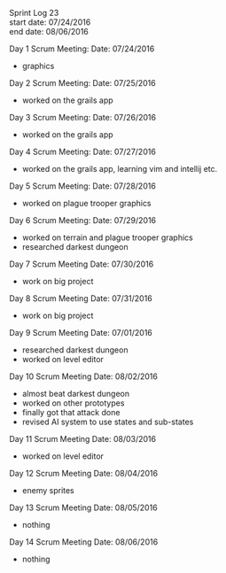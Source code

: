 Sprint Log 23 <br>
start date: 07/24/2016 <br>
end date: 08/06/2016 <br>

Day 1 Scrum Meeting:
Date: 07/24/2016
 - graphics

Day 2 Scrum Meeting:
Date: 07/25/2016
 - worked on the grails app
 
Day 3 Scrum Meeting:
Date: 07/26/2016
 - worked on the grails app

Day 4 Scrum Meeting:
Date: 07/27/2016
 - worked on the grails app, learning vim and intellij etc.
 
Day 5 Scrum Meeting:
Date: 07/28/2016
 - worked on plague trooper graphics

Day 6 Scrum Meeting:
Date: 07/29/2016
 - worked on terrain and plague trooper graphics
 - researched darkest dungeon

Day 7 Scrum Meeting
Date: 07/30/2016
 - work on big project

Day 8 Scrum Meeting
Date: 07/31/2016
 - work on big project
 
Day 9 Scrum Meeting
Date: 07/01/2016
 - researched darkest dungeon
 - worked on level editor

Day 10 Scrum Meeting
Date: 08/02/2016
 - almost beat darkest dungeon
 - worked on other prototypes
 - finally got that attack done
 - revised AI system to use states and sub-states

Day 11 Scrum Meeting
Date: 08/03/2016
 - worked on level editor

Day 12 Scrum Meeting
Date: 08/04/2016
 - enemy sprites

Day 13 Scrum Meeting
Date: 08/05/2016
 - nothing

Day 14 Scrum Meeting
Date: 08/06/2016
 - nothing